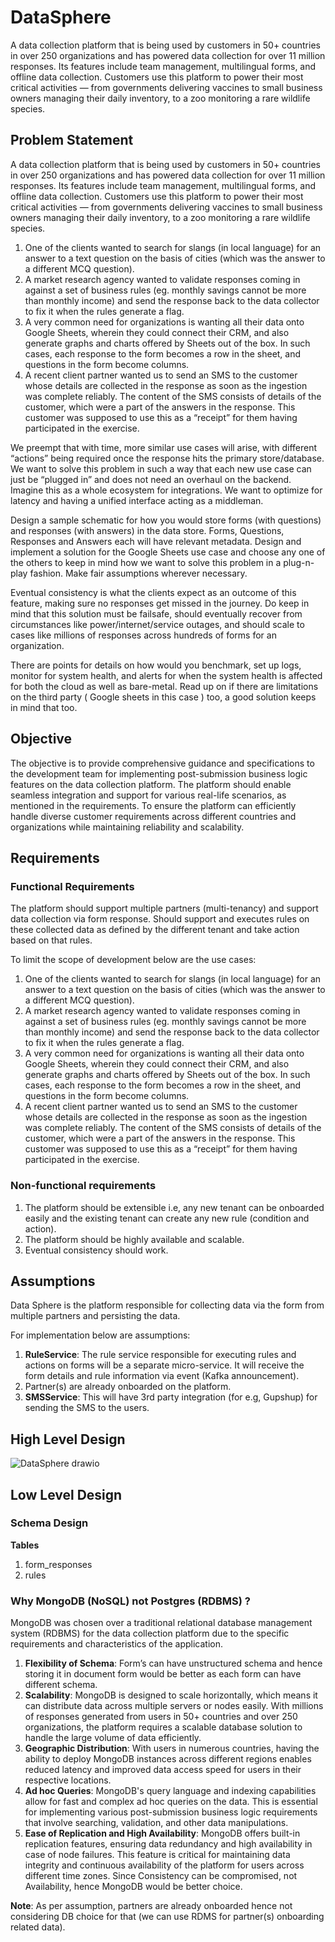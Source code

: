 # DataSphere

A data collection platform that is being used by customers in 50+ countries in over 250 organizations and has powered data collection for over 11 million responses. Its features include team management, multilingual forms, and offline data collection. Customers use this platform to power their most critical activities — from governments delivering vaccines to small business owners managing their daily inventory, to a zoo monitoring a rare wildlife species.

## Problem Statement
A data collection platform that is being used by customers in 50+ countries in over 250 organizations and has powered data collection for over 11 million responses. Its features include team management, multilingual forms, and offline data collection. Customers use this platform to power their most critical activities — from governments delivering vaccines to small business owners managing their daily inventory, to a zoo monitoring a rare wildlife species.

1. One of the clients wanted to search for slangs (in local language) for an answer to a text question on the basis of cities (which was the answer to a different MCQ question).
2. A market research agency wanted to validate responses coming in against a set of business rules (eg. monthly savings cannot be more than monthly income) and send the response back to the data collector to fix it when the rules generate a flag.
3. A very common need for organizations is wanting all their data onto Google Sheets, wherein they could connect their CRM, and also generate graphs and charts offered by Sheets out of the box. In such cases, each response to the form becomes a row in the sheet, and questions in the form become columns.
4. A recent client partner wanted us to send an SMS to the customer whose details are collected in the response as soon as the ingestion was complete reliably. The content of the SMS consists of details of the customer, which were a part of the answers in the response. This customer was supposed to use this as a “receipt” for them having participated in the exercise.


We preempt that with time, more similar use cases will arise, with different “actions” being required once the response hits the primary store/database. We want to solve this problem in such a way that each new use case can just be “plugged in” and does not need an overhaul on the backend. Imagine this as a whole ecosystem for integrations. We want to optimize for latency and having a unified interface acting as a middleman.

Design a sample schematic for how you would store forms (with questions) and responses (with answers) in the data store. Forms, Questions, Responses and Answers each will have relevant metadata. Design and implement a solution for the Google Sheets use case and choose any one of the others to keep in mind how we want to solve this problem in a plug-n-play fashion. Make fair assumptions wherever necessary.

Eventual consistency is what the clients expect as an outcome of this feature, making sure no responses get missed in the journey. Do keep in mind that this solution must be failsafe, should eventually recover from circumstances like power/internet/service outages, and should scale to cases like millions of responses across hundreds of forms for an organization. 


There are points for details on how would you benchmark, set up logs, monitor for system health, and alerts for when the system health is affected for both the cloud as well as bare-metal. Read up on if there are limitations on the third party ( Google sheets in this case ) too, a good solution keeps in mind that too.


## Objective
The objective is to provide comprehensive guidance and specifications to the development team for implementing post-submission business logic features on the data collection platform. The platform should enable seamless integration and support for various real-life scenarios, as mentioned in the requirements. To ensure the platform can efficiently handle diverse customer requirements across different countries and organizations while maintaining reliability and scalability.

## Requirements

### Functional Requirements

The platform should support multiple partners (multi-tenancy) and support data collection via form response. Should support and executes rules on these collected data as defined by the different tenant and take action based on that rules.

To limit the scope of development below are the use cases:


1. One of the clients wanted to search for slangs (in local language) for an answer to a text question on the basis of cities (which was the answer to a different MCQ question).
2. A market research agency wanted to validate responses coming in against a set of business rules (eg. monthly savings cannot be more than monthly income) and send the response back to the data collector to fix it when the rules generate a flag.
3. A very common need for organizations is wanting all their data onto Google Sheets, wherein they could connect their CRM, and also generate graphs and charts offered by Sheets out of the box. In such cases, each response to the form becomes a row in the sheet, and questions in the form become columns.
4. A recent client partner wanted us to send an SMS to the customer whose details are collected in the response as soon as the ingestion was complete reliably. The content of the SMS consists of details of the customer, which were a part of the answers in the response. This customer was supposed to use this as a “receipt” for them having participated in the exercise.

### Non-functional requirements

1. The platform should be extensible i.e, any new tenant can be onboarded easily and the existing tenant can create any new rule (condition and action).
2. The platform should be highly available and scalable.
3. Eventual consistency should work.

## Assumptions
Data Sphere is the platform responsible for collecting data via the form from multiple partners and persisting the data. 

For implementation below are assumptions:
1. **RuleService**: The rule service responsible for executing rules and actions on forms will be a separate micro-service. It will receive the form details and rule information via event (Kafka announcement).
2. Partner(s) are already onboarded on the platform.
3. **SMSService**: This will have 3rd party integration (for e.g, Gupshup) for sending the SMS to the users.


## High Level Design
![DataSphere drawio](https://github.com/cef1998/DataSphere/assets/33161970/faec90be-4fcb-4029-b085-abd2513e65fd)

## Low Level Design

### Schema Design

**Tables**

1. form_responses
2. rules

### Why MongoDB (NoSQL) not Postgres (RDBMS) ?
MongoDB was chosen over a traditional relational database management system (RDBMS) for the data collection platform due to the specific requirements and characteristics of the application. 

1. **Flexibility of Schema**: Form’s can have unstructured schema and hence storing it in document form would be better as each form can have different schema.
2. **Scalability**: MongoDB is designed to scale horizontally, which means it can distribute data across multiple servers or nodes easily. With millions of responses generated from users in 50+ countries and over 250 organizations, the platform requires a scalable database solution to handle the large volume of data efficiently.
3. **Geographic Distribution**: With users in numerous countries, having the ability to deploy MongoDB instances across different regions enables reduced latency and improved data access speed for users in their respective locations.
4. **Ad hoc Queries**: MongoDB's query language and indexing capabilities allow for fast and complex ad hoc queries on the data. This is essential for implementing various post-submission business logic requirements that involve searching, validation, and other data manipulations.
5. **Ease of Replication and High Availability**: MongoDB offers built-in replication features, ensuring data redundancy and high availability in case of node failures. This feature is critical for maintaining data integrity and continuous availability of the platform for users across different time zones. Since Consistency can be compromised, not Availability, hence MongoDB would be better choice. 
 

**Note**: As per assumption, partners are already onboarded hence not considering DB choice for that (we can use RDMS for partner(s) onboarding related data).

   
